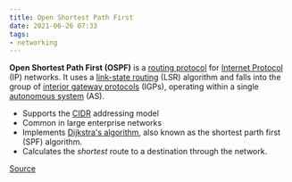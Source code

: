 ```yaml
---
title: Open Shortest Path First
date: 2021-06-26 07:33
tags:
- networking
---
```


**Open Shortest Path First (OSPF)** is a 
[routing protocol](2020-11-06--15-22-31Z--routing_protocols.md) for 
[Internet Protocol](2020-10-10--17-59-03Z--internet_protocol.md) (IP) networks.
It uses a 
[link-state routing](2021-06-26--13-08-50Z--link-state_routing_protocol.md) (LSR)
algorithm and falls into the group of 
[interior gateway protocols](2021-06-26--13-12-23Z--interior_gateway_protocol.md) (IGPs),
operating within a single 
[autonomous system](2021-06-26--13-16-03Z--autonomous_system_internet.md) (AS).

* Supports the [CIDR](2020-10-26--13-43-51Z--cidr.md) addressing model
* Common in large enterprise networks
* Implements [Dijkstra's algorithm](2021-06-26--13-23-37Z--dijkstra's_algorithm.md), 
	also known as the shortest parth first (SPF) algorithm.
* Calculates the _shortest_ route to a destination through the network.

[Source](https://en.wikipedia.org/wiki/Open_Shortest_Path_First)
